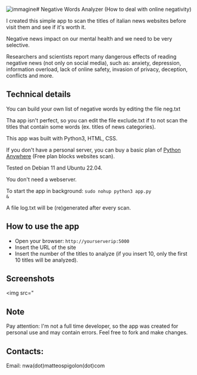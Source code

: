 ![immagine](https://github.com/venethia/nwa/assets/95854664/38db62e1-14de-43af-8b1b-20d2692dac5f)# Negative Words Analyzer (How to deal with online negativity)

I created this simple app to scan the titles of italian news websites before visit them and see if it's worth it.

Negative news impact on our mental health and we need to be very selective.

Researchers and scientists report many dangerous effects of reading negative news (not only on social media), such as: anxiety, depression, information overload, lack of online safety, invasion of privacy, deception, conflicts and more.

<h2>Technical details</h2>

You can build your own list of negative words by editing the file neg.txt

Tha app isn't perfect, so you can edit the file exclude.txt if to not scan the titles that contain some words (ex. titles of news categories).

This app was built with Python3, HTML, CSS.

If you don't have a personal server, you can buy a basic plan of <a href="https://www.pythonanywhere.com">Python Anywhere</a> (Free plan blocks websites scan).

Tested on Debian 11 and Ubuntu 22.04.

You don't need a webserver.

To start the app in background: <code>sudo nohup python3 app.py &</code>

A file log.txt will be (re)generated after every scan.

<h2> How to use the app</h2>

- Open your browser: <code>http://yourserverip:5000</code>
- Insert the URL of the site
- Insert the number of the titles to analyze (if you insert 10, only the first 10 titles will be analyzed).

<h2>Screenshots</h2>

<img src="

<h2>Note</h2>

Pay attention: I'm not a full time developer, so the app was created for personal use and may contain errors. Feel free to fork and make changes.

<h2>Contacts:</h2> 

Email: nwa(dot)matteospigolon(dot)com


